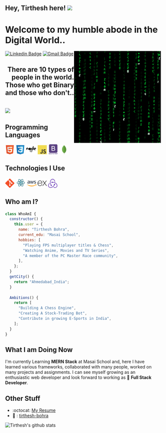 ## Hey, Tirthesh here! <img src="https://media.giphy.com/media/hvRJCLFzcasrR4ia7z/giphy.gif" width="25px">

<h1>Welcome to my humble abode in the Digital World..</h1>

<img src = "https://github.com/tirthesh-bohra/tirthesh-bohra/blob/main/images/matrix.gif" alt = 'Awesome Matrix Code' align='right'/>

[![Linkedin Badge](https://img.shields.io/badge/-tirthesh-blue?style=flat-square&logo=Linkedin&logoColor=white&link=https://www.linkedin.com/in/tirtheshbohra)](https://www.linkedin.com/in/tirtheshbohra) [![Gmail Badge](https://img.shields.io/badge/-tirthesh.bohra@gmail.com-c14438?style=flat-square&logo=Gmail&logoColor=white&link=mailto:tirthesh.bohra@gmail.com)](mailto:tirthesh.bohra@gmail.com)

## <div style="text-align: right; padding-bottom: 20px">There are 10 types of people in the world. Those who get Binary and those who don't.. </div>

<img src = "https://github-readme-stats.vercel.app/api/top-langs/?username=tirthesh-bohra&layout=compact">

## Programming Languages

<img src = 'https://github.com/tirthesh-bohra/tirthesh-bohra/blob/main/images/html.svg' width='30'/> <img src = 'https://github.com/tirthesh-bohra/tirthesh-bohra/blob/main/images/css.svg' width='30'/> <img src = 'https://github.com/tirthesh-bohra/tirthesh-bohra/blob/main/images/nodejs.svg' width='33'/> <img src = 'https://github.com/tirthesh-bohra/tirthesh-bohra/blob/main/images/js.svg' width='30'/> <img src = 'https://github.com/tirthesh-bohra/tirthesh-bohra/blob/main/images/bootstrap.svg' width='33'/> <img src = 'https://github.com/tirthesh-bohra/tirthesh-bohra/blob/main/images/mongo.svg' width='30'/>

## Technologies I Use

<img src = 'https://github.com/tirthesh-bohra/tirthesh-bohra/blob/main/images/git.svg' width='30'/> <img src = 'https://github.com/tirthesh-bohra/tirthesh-bohra/blob/main/images/react.svg' width='33'/> <img src = 'https://github.com/tirthesh-bohra/tirthesh-bohra/blob/main/images/aws.svg' width='30'/> <img src = 'https://github.com/tirthesh-bohra/tirthesh-bohra/blob/main/images/expressjs.svg' width='30'/> <img src = 'https://github.com/tirthesh-bohra/tirthesh-bohra/blob/main/images/redux.svg' width='30'/>

## Who am I?

```javascript
class WhoAmI {
  constructor() {
    this.user = {
      name: "Tirthesh Bohra",
      current_edu: "Masai School",
      hobbies: [
        "Playing FPS multiplayer titles & Chess",
        "Watching Anime, Movies and TV Series",
        "A member of the PC Master Race community",
      ],
    };
  }
  getCity() {
    return "Ahmedabad_India";
  }

  Ambitions() {
    return [
      "Building A Chess Engine",
      "Creating A Stock-Trading Bot",
      "Contribute in growing E-Sports in India",
    ];
  }
}
```

## What I am Doing Now

I'm currently Learning **MERN Stack** at Masai School and, here I have learned various frameworks, collaborated with many people, worked on many projects and assignments. I can see myself growing as an enthusiastic web developer and look forward to working as 🌱 **Full Stack Developer**.

## Other Stuff

- :octocat: [My Resume](https://drive.google.com/file/d/1NQ2KRxjJUe7P0aB5u42MHhJxofB3aZ2Q/view?usp=sharing)
- 💼 : [tirthesh-bohra](https://tirthesh-b.vercel.app)

![Tirthesh's github stats](https://github-readme-stats.vercel.app/api?username=tirthesh-bohra&show_icons=true&hide=[%22issues%22])
